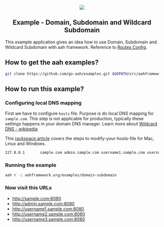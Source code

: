 <p align="center">
  <img src="https://cdn.aahframework.org/assets/img/aah-logo-64x64.png" />
  <h2 align="center">Example - Domain, Subdomain and Wildcard Subdomain</h2>
</p>

This example application gives an idea how to use Domain, Subdomain and Wildcard Subdomain with aah framework. Reference to [Routes Config](https://docs.aahframework.org/routing.html).

## How to get the aah examples?

```bash
git clone https://github.com/go-aah/examples.git $GOPATH/src/aahframework.org/examples
```

## How to run this example?

### Configuring local DNS mapping

First we have to configure `hosts` file. Purpose is do local DNS mapping for `sample.com`. This step is not applicable for production, typically these settings happens in your domain DNS manager. Learn more about [Wildcard DNS - wikipedia](https://en.wikipedia.org/wiki/Wildcard_DNS_record)

This [rackspace article](https://support.rackspace.com/how-to/modify-your-hosts-file/) covers the steps to modify-your-hosts-file for Mac, Linux and Windows.

```bash
127.0.0.1       sample.com admin.sample.com username1.sample.com username2.sample.com username3.sample.com
```

### Running the example

```bash
aah r -i aahframework.org/examples/domain-subdomain
```

### Now visit this URLs

  * http://sample.com:8080
  * http://admin.sample.com:8080
  * http://username1.sample.com:8080
  * http://username2.sample.com:8080
  * http://username3.sample.com:8080

